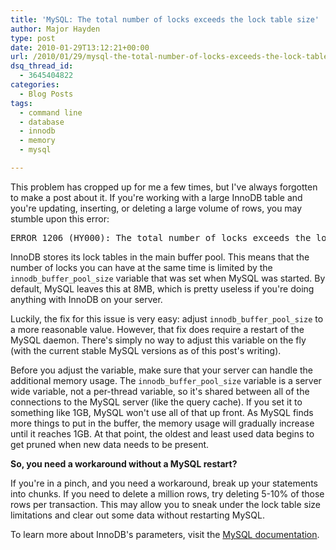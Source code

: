 ```yaml
---
title: 'MySQL: The total number of locks exceeds the lock table size'
author: Major Hayden
type: post
date: 2010-01-29T13:12:21+00:00
url: /2010/01/29/mysql-the-total-number-of-locks-exceeds-the-lock-table-size/
dsq_thread_id:
  - 3645404822
categories:
  - Blog Posts
tags:
  - command line
  - database
  - innodb
  - memory
  - mysql

---
```

This problem has cropped up for me a few times, but I've always forgotten to make a post about it. If you're working with a large InnoDB table and you're updating, inserting, or deleting a large volume of rows, you may stumble upon this error:

<pre lang="html">ERROR 1206 (HY000): The total number of locks exceeds the lock table size</pre>

InnoDB stores its lock tables in the main buffer pool. This means that the number of locks you can have at the same time is limited by the `innodb_buffer_pool_size` variable that was set when MySQL was started. By default, MySQL leaves this at 8MB, which is pretty useless if you're doing anything with InnoDB on your server.

Luckily, the fix for this issue is very easy: adjust `innodb_buffer_pool_size` to a more reasonable value. However, that fix does require a restart of the MySQL daemon. There's simply no way to adjust this variable on the fly (with the current stable MySQL versions as of this post's writing).

Before you adjust the variable, make sure that your server can handle the additional memory usage. The `innodb_buffer_pool_size` variable is a server wide variable, not a per-thread variable, so it's shared between all of the connections to the MySQL server (like the query cache). If you set it to something like 1GB, MySQL won't use all of that up front. As MySQL finds more things to put in the buffer, the memory usage will gradually increase until it reaches 1GB. At that point, the oldest and least used data begins to get pruned when new data needs to be present.

**So, you need a workaround without a MySQL restart?**

If you're in a pinch, and you need a workaround, break up your statements into chunks. If you need to delete a million rows, try deleting 5-10% of those rows per transaction. This may allow you to sneak under the lock table size limitations and clear out some data without restarting MySQL.

To learn more about InnoDB's parameters, visit the [MySQL documentation][1].

 [1]: http://dev.mysql.com/doc/refman/5.0/en/innodb-parameters.html
